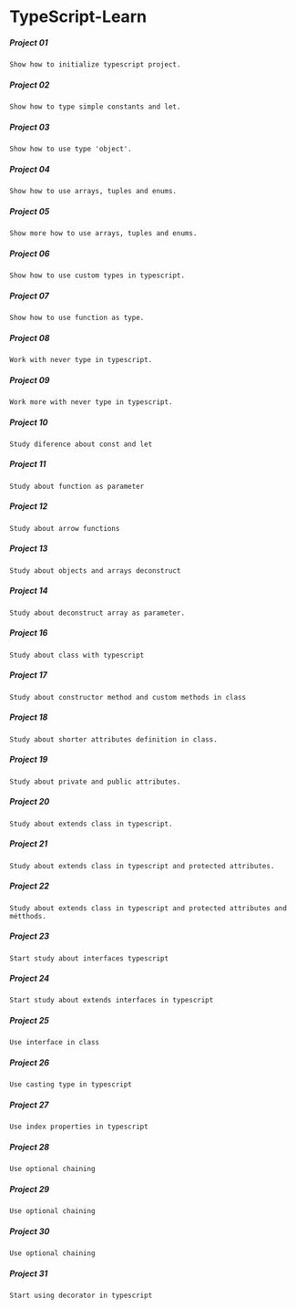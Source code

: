 # TypeScript-Learn
<h5>Project 01</h5>
<code>Show how to initialize typescript project. </code>

<h5>Project 02</h5>
<code>Show how to type simple constants and let.</code>

<h5>Project 03</h5>
<code>Show how to use type 'object'.</code>

<h5>Project 04</h5>
<code>Show how to use arrays, tuples and enums. </code>

<h5>Project 05</h5>
<code>Show more how to use arrays, tuples and enums. </code>

<h5>Project 06</h5>
<code>Show how to use custom types in typescript. </code>

<h5>Project 07</h5>
<code>Show how to use function as type. </code>

<h5>Project 08</h5>
<code>Work with never type in typescript.</code>

<h5>Project 09</h5>
<code>Work more with never type in typescript.</code>

<h5>Project 10</h5>
<code>Study diference about const and let</code>

<h5>Project 11</h5>
<code>Study about function as parameter</code>

<h5>Project 12</h5>
<code>Study about arrow functions</code>

<h5>Project 13</h5>
<code>Study about objects and arrays deconstruct</code>

<h5>Project 14</h5>
<code>Study about deconstruct array as parameter.</code>

<h5>Project 16</h5>
<code>Study about class with typescript</code>

<h5>Project 17</h5>
<code>Study about constructor method and custom methods in class</code>

<h5>Project 18</h5>
<code>Study about shorter attributes definition in class.</code>

<h5>Project 19</h5>
<code>Study about private and public attributes.</code>

<h5>Project 20</h5>
<code>Study about extends class in typescript.</code>

<h5>Project 21</h5>
<code>Study about extends class in typescript and protected attributes.</code>

<h5>Project 22</h5>
<code>Study about extends class in typescript and protected attributes and métthods.</code>

<h5>Project 23</h5>
<code>Start study about interfaces typescript</code>

<h5>Project 24</h5>
<code>Start study about extends interfaces in typescript</code>

<h5>Project 25</h5>
<code>Use interface in class</code>

<h5>Project 26</h5>
<code>Use casting type in typescript</code>

<h5>Project 27</h5>
<code>Use index properties in typescript</code>

<h5>Project 28</h5>
<code>Use optional chaining</code>

<h5>Project 29</h5>
<code>Use optional chaining</code>

<h5>Project 30</h5>
<code>Use optional chaining</code>

<h5>Project 31</h5>
<code>Start using decorator in typescript</code>

